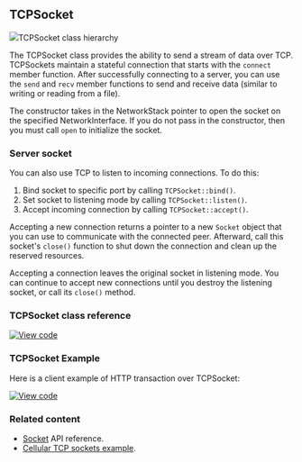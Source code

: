 ## TCPSocket

<span class="images">![](https://os.mbed.com/docs/v5.10/mbed-os-api-doxy/class_t_c_p_socket.png)<span>TCPSocket class hierarchy</span></span>

The TCPSocket class provides the ability to send a stream of data over TCP. TCPSockets maintain a stateful connection that starts with the `connect` member function. After successfully connecting to a server, you can use the `send` and `recv` member functions to send and receive data (similar to writing or reading from a file).

The constructor takes in the NetworkStack pointer to open the socket on the specified NetworkInterface. If you do not pass in the constructor, then you must call `open` to initialize the socket.

### Server socket

You can also use TCP to listen to incoming connections. To do this:

1. Bind socket to specific port by calling `TCPSocket::bind()`.
1. Set socket to listening mode by calling `TCPSocket::listen()`.
1. Accept incoming connection by calling `TCPSocket::accept()`.

Accepting a new connection returns a pointer to a new `Socket` object that you can use to communicate with the connected peer. Afterward, call this socket's `close()` function to shut down the connection and clean up the reserved resources.

Accepting a connection leaves the original socket in listening mode. You can continue to accept new connections until you destroy the listening socket, or call its `close()` method.

### TCPSocket class reference

[![View code](https://www.mbed.com/embed/?type=library)](https://os.mbed.com/docs/v5.10/mbed-os-api-doxy/class_t_c_p_socket.html)

### TCPSocket Example

Here is a client example of HTTP transaction over TCPSocket:

[![View code](https://www.mbed.com/embed/?url=https://os.mbed.com/teams/mbed-os-examples/code/mbed-os-example-sockets/)](https://os.mbed.com/teams/mbed-os-examples/code/mbed-os-example-sockets/file/b8986534f233/main.cpp)

### Related content

- [Socket](socket.html) API reference.
- [Cellular TCP sockets example](/docs/v5.10/tutorials/cellular-tcp-sockets.html).
